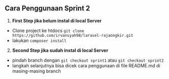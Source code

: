 ## Cara Penggunaan Sprint 2

1. <b>First Step jika belum instal di local Server </b>

- Clone project ke htdocs ``git clone https://github.com/irvansyah98/laravel-rajaongkir.git``
- lakukan ``composer install``

2. <b>Second Step jika sudah instal di local Server </b>

- pindah branch dengan ``git checkout sprint1`` atau ``git checkout sprint2``
- langkah selanjutnya bisa dicek cara penggunaan di file README.md di masing-masing branch
